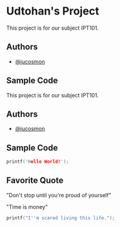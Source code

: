 # Udtohan's Project

This project is for our subject IPT101.

## Authors

- [@jucosmon](https://github.com/jucosmon)

## Sample Code

This project is for our subject IPT101.

## Authors

- [@jucosmon](https://github.com/jucosmon)

## Sample Code

```c
printf('Hello World!');

```

## Favorite Quote

"Don't stop until you're proud of yourself"

"Time is money"

```c
printf("I''m scared living this life.");

```
